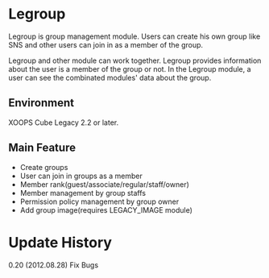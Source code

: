 Legroup
=======
Legroup is group management module.
Users can create his own group like SNS and other users can join in as a member of the group.

Legroup and other module can work together. Legroup provides information about the user is a member of the group or not. 
In the Legroup module, a user can see the combinated modules' data about the group.

## Environment

XOOPS Cube Legacy 2.2 or later.

## Main Feature

* Create groups
* User can join in groups as a member
* Member rank(guest/associate/regular/staff/owner)
* Member management by group staffs
* Permission policy management by group owner
* Add group image(requires LEGACY_IMAGE module)

# Update History

0.20 (2012.08.28)
Fix Bugs
